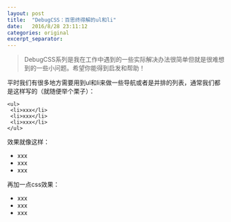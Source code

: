 ```yaml
---
layout: post
title:  "DebugCSS：百思终得解的ul和li"
date:   2016/8/28 23:11:12 
categories: original
excerpt_separator:   
---
```


> DebugCSS系列是我在工作中遇到的一些实际解决办法很简单但就是很难想到的一些小问题。希望你能得到启发和帮助！

平时我们有很多地方需要用到ul和li来做一些导航或者是并排的列表，通常我们都是这样写的（就随便举个栗子）：

    <ul>
	 <li>xxx</li>
	 <li>xxx</li>
	 <li>xxx</li>
	</ul>

效果就像这样：

<ul>
<li>xxx</li>
<li>xxx</li>
<li>xxx</li>
</ul>

再加一点css效果：

<ul class="test-ul">
<li>xxx</li>
<li>xxx</li>
<li>xxx</li>
</ul>


